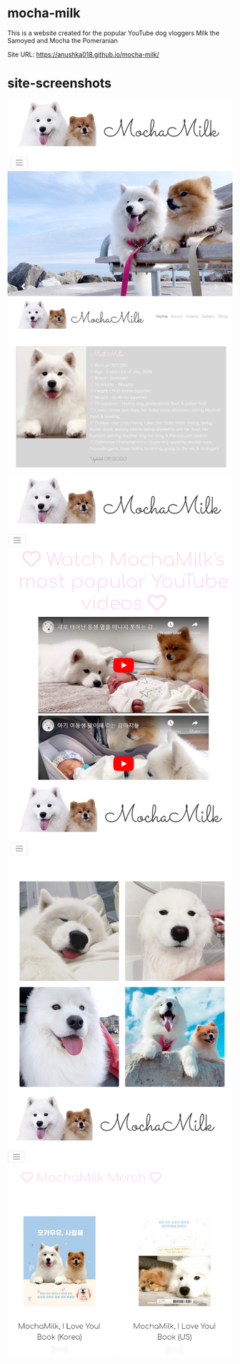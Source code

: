 # mocha-milk
This is a website created for the popular YouTube dog vloggers Milk the Samoyed and Mocha the Pomeranian

Site URL: https://anushka018.github.io/mocha-milk/

# site-screenshots

<img src="images/home.PNG" width="580">
<img src="images/about.PNG" width="600">
<img src="images/videos.PNG" width="600">
<img src="images/gallery.PNG" width="600">
<img src="images/shop.PNG" width="600">




